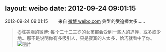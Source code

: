 layout: weibo
date: 2012-09-24 09:01:15
---
2012-09-24 09:01:15  &nbsp;&nbsp;&nbsp;&nbsp;&nbsp;&nbsp; 来自 <a href="http://weibo.com/" rel="nofollow">微博 weibo.com</a>
典型的受追捧太多……
>  @陈美涵的微博: 每个二十二三岁的女孩都会受到一些人的追捧，或多或少地… 那不是说明你有多吸引人，只是寂寞的人太多，恰巧就看中了你。 ​​​
>  ![图片](https://ww4.sinaimg.cn/large/4d81cacajw1dx56ltfoauj.jpg)
